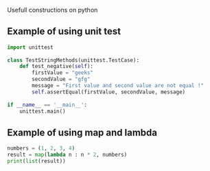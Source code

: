 Usefull constructions on python 

## Example of using unit test
```python
import unittest 
  
class TestStringMethods(unittest.TestCase): 
    def test_negative(self): 
        firstValue = "geeks"
        secondValue = "gfg"
        message = "First value and second value are not equal !"
        self.assertEqual(firstValue, secondValue, message) 
  
if __name__ == '__main__': 
    unittest.main() 
```

## Example of using map and lambda
```python
numbers = (1, 2, 3, 4)
result = map(lambda n : n * 2, numbers)
print(list(result))
```